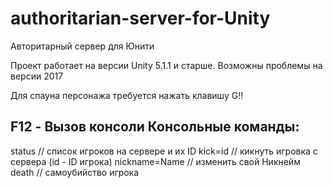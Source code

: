 # authoritarian-server-for-Unity
Авторитарный сервер для Юнити

Проект работает на версии Unity 5.1.1 и старше.
Возможны проблемы на версии 2017

Для спауна персонажа требуется нажать клавишу G!!

F12 - Вызов консоли
Консольные команды:
------------------------
status // список игроков на сервере и их ID
kick=id // кикнуть игровка с сервера (id - ID игрока)
nickname=Name // изменить свой Никнейм 
death // самоубийство игрока
